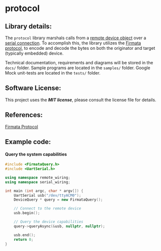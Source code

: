 # protocol

## Library details:

The `protocol` library marshals calls from a [remote device object](https://github.com/remote-wiring/wiring) over a [serial connection](https://github.com/remote-wiring/transport). To accomplish this, the library utilizes the [Firmata protocol](https://github.com/firmata/protocol/blob/master/protocol.md), to encode and decode the bytes on both the originator and target \(typically embedded\) device.

Technical documentation, requirements and diagrams will be stored in the `docs/` folder. Sample programs are located in the `samples/` folder. Google Mock unit-tests are located in the `tests/` folder.

## Software License:

This project uses the _**MIT license**_, please consult the license file for details.

## References:

[Firmata Protocol](https://github.com/firmata/protocol/blob/master/protocol.md)

## Example code:

#### Query the system capabilities

```c++
#include <FirmataQuery.h>
#include <UartSerial.h>

using namespace remote_wiring;
using namespace serial_wiring;

int main (int argc, char * argv[]) {
    UartSerial usb("/dev/ttyACM0");
    DeviceQuery * query = new FirmataQuery();

    // Connect to the remote device
    usb.begin();

    // Query the device capabilities
    query->queryAsync(&usb, nullptr, nullptr);

    usb.end();
    return 0;
}
```



